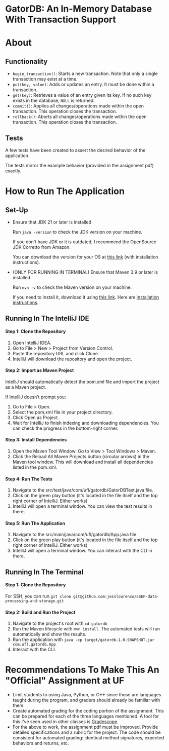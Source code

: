 # GatorDB: An In-Memory Database With Transaction Support
# About
## Functionality
- `begin_transaction()`: Starts a new transaction. Note that only a single transaction may exist at a time.
- `put(key, value)`: Adds or updates an entry. It must be done within a transaction.
- `get(key)`: Retrieves a value of an entry given its key. If no such key exists in the database, `NULL` is returned.
- `commit()`: Applies all changes/operations made within the open transaction. This operation closes the transaction.
- `rollback()`: Aborts all changes/operations made within the open transaction. This operation closes the transaction.

## Tests
A few tests have been created to assert the desired behavior of the application. 

The tests mirror the example behavior (provided in the assignment pdf) exactly.

# How to Run The Application
## Set-Up
- Ensure that JDK 21 or later is installed
  
  Run `java -version` to check the JDK version on your machine.

  If you don't have JDK or it is outdated, I recommend the OpenSource JDK Corretto from Amazon.
  
  You can download the version for your OS at [this link](https://docs.aws.amazon.com/corretto/latest/corretto-21-ug/downloads-list.html) (with installation instructions).

- (ONLY FOR RUNNING IN TERMINAL) Ensure that Maven 3.9 or later is installed
  
  Run `mvn -v` to check the Maven version on your machine.
  
  If you need to install it, download it using [this link](https://maven.apache.org/download.cgi). Here are [installation instructions](https://maven.apache.org/install.html).
  
## Running In The IntelliJ IDE
#### Step 1: Clone the Repository
1. Open IntelliJ IDEA.
2. Go to File > New > Project from Version Control.
3. Paste the repository URL and click Clone.
4. IntelliJ will download the repository and open the project.

#### Step 2: Import as Maven Project
IntelliJ should automatically detect the pom.xml file and import the project as a Maven project.

If IntelliJ doesn’t prompt you:
1. Go to File > Open.
2. Select the pom.xml file in your project directory.
3. Click Open as Project.
4. Wait for IntelliJ to finish indexing and downloading dependencies. You can check the progress in the bottom-right corner.

#### Step 3: Install Dependencies
1. Open the Maven Tool Window: Go to View > Tool Windows > Maven.
2. Click the Reload All Maven Projects button (circular arrows) in the Maven tool window. This will download and install all dependencies listed in the pom.xml.

#### Step 4: Run The Tests
1. Navigate to the src/test/java/com/ufl/gatordb/GatorDBTest.java file.
2. Click on the green play button (it's located in the file itself and the top right corner of IntelliJ. Either works)
3. IntelliJ will open a terminal window. You can view the test results in there.

#### Step 5: Run The Application
1. Navigate to the src/main/java/com/ufl/gatordb/App.java file.
2. Click on the green play button (it's located in the file itself and the top right corner of IntelliJ. Either works)
3. IntelliJ will open a terminal window. You can interact with the CLI in there.

## Running In The Terminal
#### Step 1: Clone the Repository
For SSH, you can run `git clone git@github.com:jesslourenco/ESEP-data-processing-and-storage.git`

#### Step 2: Build and Run the Project
1. Navigate to the project's root with `cd gatordb`
2. Run the Maven lifecycle with `mvn install`. The automated tests will run automatically and show the results.
3. Run the application with `java -cp target/gatordb-1.0-SNAPSHOT.jar com.ufl.gatordb.App`
4. Interact with the CLI.

# Recommendations To Make This An "Official" Assignment at UF
- Limit students to using Java, Python, or C++ since those are languages taught during the program, and graders should already be familiar with them.
- Create automated grading for the coding portion of the assignment. This can be prepared for each of the three languages mentioned. A tool for this I've seen used in other classes is [Gradescope](https://www.gradescope.com/).
- For the above to work, the assignment pdf must be improved. Provide detailed specifications and a rubric for the project. The code should be consistent for automated grading: identical method signatures, expected behaviors and returns, etc. 
